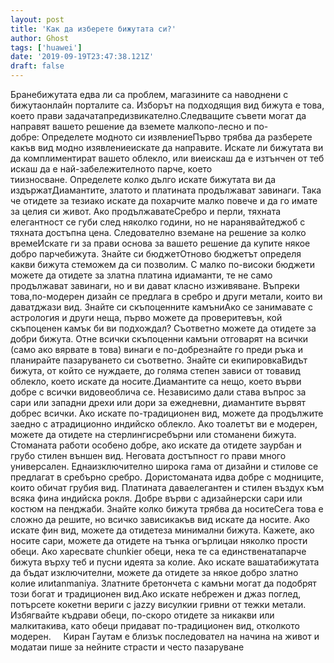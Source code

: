 ```yaml
---
layout: post
title: 'Как да изберете бижутата си?'
author: Ghost
tags: ['huawei']
date: '2019-09-19T23:47:38.121Z'
draft: false
---
```


Бранебижутата едва ли са проблем, магазините са наводнени с бижутаонлайн порталите са. Изборът на подходящия вид бижута е това, което прави задачатапредизвикателно.Следващите съвети могат да направят вашето решение да вземете малкопо-лесно и по-добре: Определете модното си изявлениеПърво трябва да разберете какъв вид модно изявлениеискате да направите. Искате ли бижутата ви да комплиментират вашето облекло, или виеискаш да е изтънчен от теб искаш да е най-забележителното парче, което тиизносване. Определете колко дълго искате бижутата ви да издържатДиамантите, златото и платината продължават завинаги. Така че отидете за тезиако искате да похарчите малко повече и да го имате за целия си живот. Ако продължаватеСребро и перли, тяхната елегантност се губи след няколко години, но не наранявайтеджоб с тяхната достъпна цена. Следователно вземане на решение за колко времеИскате ги за прави основа за вашето решение да купите някое добро парчебижута. Знайте си бюджетОтново бюджетът определя какви бижута стеможем да си позволим. С малко по-високи бюджети можете да отидете за златна платина идиаманти, те не само продължават завинаги, но и ви дават класно изживяване. Въпреки това,по-модерен дизайн се предлага в сребро и други метали, които ви даватджази вид. Знайте си скъпоценните камъниАко се занимавате с астрология и други неща, първо можете да проверитевън, кой скъпоценен камък би ви подхождал? Съответно можете да отидете за добри бижута. Отне всички скъпоценни камъни отговарят на всички (само ако вярвате в това) винаги е по-добрезнайте го преди ръка и планирайте пазаруването си съответно. Знайте си екипировкаВидът бижута, от който се нуждаете, до голяма степен зависи от товавид облекло, което искате да носите.Диамантите са нещо, което върви добре с всички видовеоблича се. Независимо дали става въпрос за сари или западни дрехи или дори за ежедневни, диамантите вървят добрес всички. Ако искате по-традиционен вид, можете да продължите заедно с aтрадиционно индийско облекло. Ако тоалетът ви е модерен, можете да отидете на стерлингисребърни или стоманени бижута. Стоманата работи особено добре, ако искате да отидете заурбан и грубо стилен външен вид. Неговата достъпност го прави много универсален. Еднаизключително широка гама от дизайни и стилове се предлагат в сребърно сребро. Дористоманата идва добре с модниците, които обичат грубия вид. Платината даваелегантен и стилен въздух към всяка фина индийска рокля. Добре върви с aдизайнерски сари или костюм на пенджаби. Знайте колко бижута трябва да носитеСега това е сложно да решите, но всичко зависикакъв вид искате да носите. Ако искате фин вид, можете да отидетеза минимални бижута. Кажете, ако носите сари, можете да отидете на тънка огърлицаи няколко прости обеци. Ако харесвате chunkier обеци, нека те са единственатапарче бижута върху теб и пусни идеята за колие. Ако искате вашатабижутата да бъдат изключителни, можете да отидете за някое добро златно колие илиtanmaniya. Златните бретончета с камъни могат да подобрят този богат и традиционен вид.Ако искате небрежен и джаз поглед, потърсете кокетни вериги с jazzy висулкии гривни от тежки метали. Избягвайте къдрави обеци, по-скоро отидете за никакви или малкитакива, като обеци придават по-традиционен вид, отколкото модерен.     Киран Гаутам е близък последовател на начина на живот и модатаи пише за нейните страсти и често пазаруване
